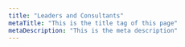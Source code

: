 ```yaml
---
title: "Leaders and Consultants"
metaTitle: "This is the title tag of this page"
metaDescription: "This is the meta description"
---
```

